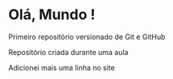 # Olá, Mundo !
 Primeiro repositório versionado de Git e GitHub

 Repositório criada durante uma aula 
 
Adicionei mais uma linha no site
